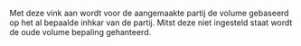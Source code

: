 Met deze vink aan wordt voor de aangemaakte partij de volume gebaseerd op het al bepaalde inhkar van de partij. Mitst deze niet ingesteld staat wordt de oude volume bepaling gehanteerd.
